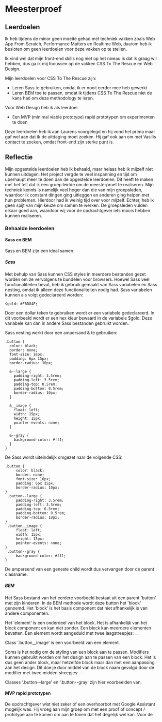 # Meesterproef

## Leerdoelen
Ik heb tijdens de minor geen moeite gehad met techniek vakken zoals Web App From Scratch, Performance Matters en Realtime Web, daarom heb ik besloten om geen leerdoelen voor deze vakken op te stellen.

Ik vind wel dat mijn front-end skills nog niet op het niveau is dat ik graag wil hebben, dus ga ik mij focussen op de vakken CSS To The Rescue en Web Design.

Mijn leerdoelen voor CSS To The Rescue zijn:
- Leren Sass te gebruiken, omdat ik er nooit eerder mee heb gewerkt
- Leren BEM toe te passen, omdat ik tijdens CSS To The Rescue niet de kans had om deze methodology te leren.

Voor Web Design heb ik als leerdoel:
- Een MVP (minimal viable prototype) rapid prototypen om experimenten te doen

Deze leerdoelen heb ik aan Laurens voorgelegd en hij vond het prima maar gaf wel aan dat ik de uitdaging moet zoeken.
Hij gaf ook aan om met Vasilis contact te zoeken, omdat front-end zijn sterke punt is.

## Reflectie

Mijn opgestelde leerdoelen heb ik behaald, maar helaas heb ik mijzelf niet kunnen uitdagen.
Het project vergde te veel inspanning en tijd om uberhaupt meer te doen dan de opgestelde leerdoelen.
Dit heeft te maken met het feit dat ik een groep leidde om de meesterproef te realiseren.
Mijn techniek kennis is namelijk veel hoger dan die van mijn groepsleden, waardoor ik constant dingen ging uitleggen en anderen ging helpen met hun problemen.
Hierdoor had ik weinig tijd over voor mijzelf.
Echter, heb ik geen spijt van mijn keuze om samen te werken.
De groepsleden vulden elkaar goed aan, waardoor wij voor de opdrachtgever iets moois hebben kunnen realiseren.

### Behaalde leerdoelen

#### Sass en BEM
Sass en BEM zijn een ideal samen.

##### Sass
Met behulp van Sass kunnen CSS styles in meerdere bestanden gezet worden om ze vervolgens te bundelen voor browsers.
Hoewel Sass veel functionaliteiten bevat, heb ik gebruik gemaakt van Sass variabelen en Sass nesting, omdat ik alleen deze functionaliteiten nodig had.
Sass variabelen kunnen als volgt gedeclareerd worden:

```$gold: #F8D84F;```

Door een dollar teken te gebruiken wordt er een variabele gedeclareerd. 
In dit voorbeeld wordt er een hex kleur bewaard in de variabele $gold.
Deze variabele kan dan in andere Sass bestanden gebruikt worden.

Sass nesting werkt door een ampersand & te gebruiken:

```
.button {
  color: black;
  border: none;
  font-size: 16px;
  padding: 6px 15px;
  border-radius: 10px;

  &--large {
    padding-right: 3.5rem;
    padding-left: 3.5rem;
    padding-top: 0.5rem;
    padding-bottom: 0.5rem;
    border-radius: 10px;
  }

  &__image {
    float: left;
    width: 15px;
    height: 15px;
    pointer-events: none;
  }

  &--gray {
    background-color: #ff1;
  }
}
```

De Sass wordt uiteindelijk omgezet naar de volgende CSS: 

```
.button {
	 color: black;
	 border: none;
	 font-size: 16px;
	 padding: 6px 15px;
	 border-radius: 10px;
}
 .button--large {
	 padding-right: 3.5rem;
	 padding-left: 3.5rem;
	 padding-top: 0.5rem;
	 padding-bottom: 0.5rem;
	 border-radius: 10px;
}
 .button__image {
	 float: left;
	 width: 15px;
	 height: 15px;
	 pointer-events: none;
}
 .button--gray {
	 background-color: #ff1;
}
```

De ampersend van een geneste child wordt dus vervangen door de parent classname.

##### BEM
Het Sass bestand van het eerdere voorbeeld bestaat uit een parent 'button' met zijn kinderen.
In de BEM methode wordt deze button het 'block' genoemd.
Het 'block' is het basis component dat niet afhankelijk is van andere componenten.

Het 'element' is een onderdeel van het block. 
Het is afhankelijk van het block component en kan niet zonder. 
Een block kan meerdere elementen bevatten. 
Een element wordt aangeduid met twee laagstreepjes: __

Class '.button__image' is een voorbeeld van een element.

Soms is het nodig om de styling van een block aan te passen. 
Modifiers kunnen gebruikt worden om het design aan te passen van een block. 
Het is dus geen ander block, maar hetzelfde block maar dan met een aanpassing aan het design. 
Dit doe je door middel van de block naam gevolgd door de modifier met twee midden streepjes: --

Classes '.button--large' en '.button--gray' zijn hier voorbeelden van.

#### MVP rapid prototypen
De opdrachtgever wist niet zeker of een overhoorbot met Google Assistant mogelijk was.
Hij vroeg aan mijn groep om met een proof of concept / prototype aan te komen om aan te tonen dat het degelijk wel kan.
Voor de 
